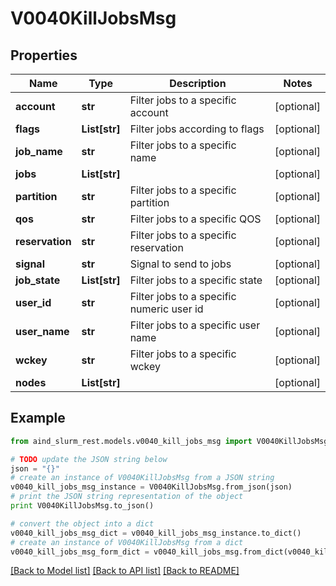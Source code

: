 # V0040KillJobsMsg


## Properties

Name | Type | Description | Notes
------------ | ------------- | ------------- | -------------
**account** | **str** | Filter jobs to a specific account | [optional] 
**flags** | **List[str]** | Filter jobs according to flags | [optional] 
**job_name** | **str** | Filter jobs to a specific name | [optional] 
**jobs** | **List[str]** |  | [optional] 
**partition** | **str** | Filter jobs to a specific partition | [optional] 
**qos** | **str** | Filter jobs to a specific QOS | [optional] 
**reservation** | **str** | Filter jobs to a specific reservation | [optional] 
**signal** | **str** | Signal to send to jobs | [optional] 
**job_state** | **List[str]** | Filter jobs to a specific state | [optional] 
**user_id** | **str** | Filter jobs to a specific numeric user id | [optional] 
**user_name** | **str** | Filter jobs to a specific user name | [optional] 
**wckey** | **str** | Filter jobs to a specific wckey | [optional] 
**nodes** | **List[str]** |  | [optional] 

## Example

```python
from aind_slurm_rest.models.v0040_kill_jobs_msg import V0040KillJobsMsg

# TODO update the JSON string below
json = "{}"
# create an instance of V0040KillJobsMsg from a JSON string
v0040_kill_jobs_msg_instance = V0040KillJobsMsg.from_json(json)
# print the JSON string representation of the object
print V0040KillJobsMsg.to_json()

# convert the object into a dict
v0040_kill_jobs_msg_dict = v0040_kill_jobs_msg_instance.to_dict()
# create an instance of V0040KillJobsMsg from a dict
v0040_kill_jobs_msg_form_dict = v0040_kill_jobs_msg.from_dict(v0040_kill_jobs_msg_dict)
```
[[Back to Model list]](../README.md#documentation-for-models) [[Back to API list]](../README.md#documentation-for-api-endpoints) [[Back to README]](../README.md)



